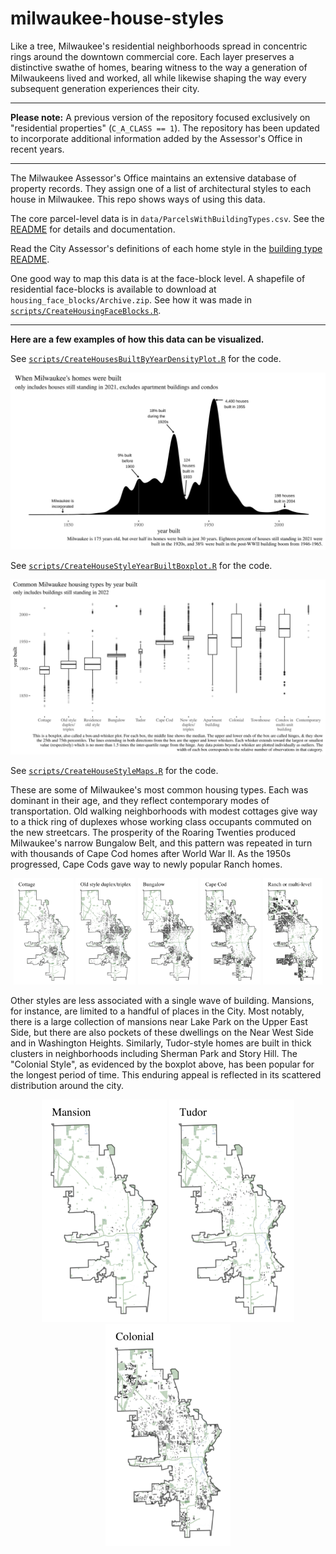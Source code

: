 # milwaukee-house-styles

Like a tree, Milwaukee's residential neighborhoods spread in concentric rings around the downtown commercial core. Each layer preserves a distinctive swathe of homes, bearing witness to the way a generation of Milwaukeens lived and worked, all while likewise shaping the way every subsequent generation experiences their city.

--------------------------------------------------------------------------------
**Please note:** A previous version of the repository focused exclusively on "residential properties" (`C_A_CLASS == 1`). The repository has been updated to incorporate additional information added by the Assessor's Office in recent years.

--------------------------------------------------------------------------------

The Milwaukee Assessor's Office maintains an extensive database of property records. They assign one of a list of architectural styles to each house in Milwaukee. This repo shows ways of using this data.

The core parcel-level data is in `data/ParcelsWithBuildingTypes.csv`. See the [README](/data/) for details and documentation.

Read the City Assessor's definitions of each home style in the [building type README](/building-type-classification/).

One good way to map this data is at the face-block level. A shapefile of residential face-blocks is available to download at `housing_face_blocks/Archive.zip`. See how it was made in [`scripts/CreateHousingFaceBlocks.R`](scripts/CreateHousingFaceBlocks.R).

--------------------------------------------------------------------------------
**Here are a few examples of how this data can be visualized.**

See [`scripts/CreateHousesBuiltByYearDensityPlot.R`](https://github.com/jdjohn215/milwaukee-house-styles/blob/main/scripts/CreateHousesBuiltByYearDensityPlot.R) for the code.

![](/plots/BuiltByYear.svg)

See [`scripts/CreateHouseStyleYearBuiltBoxplot.R`](https://github.com/jdjohn215/milwaukee-house-styles/blob/main/scripts/CreateHouseStyleYearBuiltBoxplot.R) for the code.

![](/plots/HomesTypesByYear.svg)


See [`scripts/CreateHouseStyleMaps.R`](https://github.com/jdjohn215/milwaukee-house-styles/blob/main/scripts/CreateHouseStyleMaps.R) for the code.

These are some of Milwaukee's most common housing types. Each was dominant in their age, and they reflect contemporary modes of transportation. Old walking neighborhoods with modest cottages give way to a thick ring of duplexes whose working class occupants commuted on the new streetcars. The prosperity of the Roaring Twenties produced Milwaukee's narrow Bungalow Belt, and this pattern was repeated in turn with thousands of Cape Cod homes after World War II. As the 1950s progressed, Cape Cods gave way to newly popular Ranch homes.

<p align="middle">
  <img src="plots/Cottage_Type3_Map.png" width="19%" />
  <img src="plots/OldStyleDuplex_Type3_Map.png" width="19%" /> 
  <img src="plots/Bungalow_Type3_Map.png" width="19%" />
  <img src="plots/CapeCod_Type3_Map.png" width="19%" />
  <img src="plots/Ranch_Type3_Map.png" width="19%" />
</p>

Other styles are less associated with a single wave of building. Mansions, for instance, are limited to a handful of places in the City. Most notably, there is a large collection of mansions near Lake Park on the Upper East Side, but there are also pockets of these dwellings on the Near West Side and in Washington Heights. Similarly, Tudor-style homes are built in thick clusters in neighborhoods including Sherman Park and Story Hill. The "Colonial Style", as evidenced by the boxplot above, has been popular for the longest period of time. This enduring appeal is reflected in its scattered distribution around the city.


<p align="middle">
  <img src="plots/Mansion_Type3_Map.png" width="200" />
  <img src="plots/Tudor_Type3_Map.png" width="200" /> 
  <img src="plots/Colonial_Type3_Map.png" width="200" />
</p>
